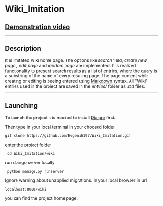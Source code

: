 # Wiki_Imitation
## [Demonstration video](https://youtu.be/ZUncrEivXnU)
***

## Description  


It is imitated Wiki home page. The options like *search* field, *create new page , edit page* and *random page* are implemented. It is realized functionality  to present search results  as a list of entries, where the query is a substring of the name of every resuting page. The page content while creating or editing is beeing  entered using [Markdown](https://www.markdownguide.org/basic-syntax) syntax. All "Wiki" entries used in the project are saved in the *entries/* folder as *.md* files.


***

## Launching

To launch the project  it is needed to install [Django]( https://www.djangoproject.com) first.


Then type in your local terminal in your choosed folder   
```
git clone https://github.com/Evgeni6197/Wiki_Imitation.git
```
enter the project folder  
```
 cd Wiki_Imitation/wiki
```
run django server locally  

```
 python manage.py runserver
```

Ignore warning about unapplied migrations.  In your local browser in url

```
localhost:8000/wiki
```
you can find the project home page.


